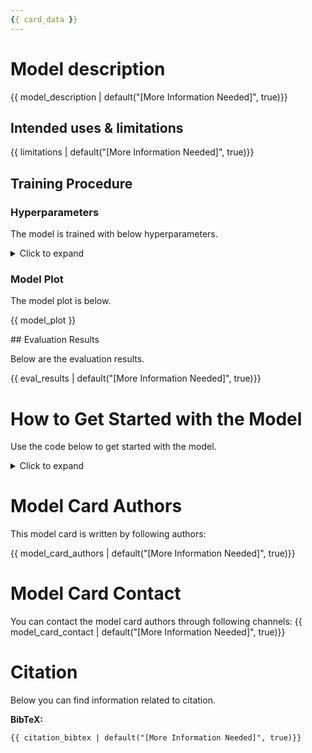 ```yaml
---
{{ card_data }}
---
```


# Model description

{{ model_description | default("[More Information Needed]", true)}}

## Intended uses & limitations

{{ limitations | default("[More Information Needed]", true)}}

## Training Procedure

### Hyperparameters

The model is trained with below hyperparameters.

<details>
<summary> Click to expand </summary>

{{ hyperparameter_table }}

</details>

### Model Plot

The model plot is below.

{{ model_plot }}

## Evaluation Results

Below are the evaluation results.

{{ eval_results | default("[More Information Needed]", true)}}

# How to Get Started with the Model

Use the code below to get started with the model.

<details>
<summary> Click to expand </summary>

```
{{ get_started_code | default("[More Information Needed]", true)}}

```

</details>




# Model Card Authors

This model card is written by following authors:

{{ model_card_authors | default("[More Information Needed]", true)}}

# Model Card Contact

You can contact the model card authors through following channels:
{{ model_card_contact | default("[More Information Needed]", true)}}

# Citation

Below you can find information related to citation.

**BibTeX:**
```
{{ citation_bibtex | default("[More Information Needed]", true)}}
```

